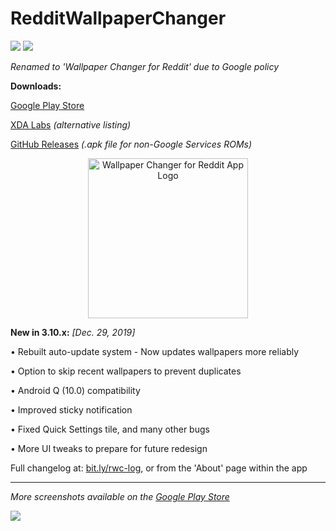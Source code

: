 # RedditWallpaperChanger
![](https://img.shields.io/badge/version-3.10.1-blue.svg) ![](https://img.shields.io/badge/rating-4.1%2F5%20(196)-brightgreen.svg)

*Renamed to 'Wallpaper Changer for Reddit' due to Google policy*

**Downloads:**

[Google Play Store](https://play.google.com/store/apps/details?id=com.bryanwalsh.redditwallpaper2) 

[XDA Labs](https://labs.xda-developers.com/store/app/com.bryanwalsh.redditwallpaper2) *(alternative listing)*

[GitHub Releases](https://github.com/bwalsh0/RedditWallpaperChanger/releases) *(.apk file for non-Google Services ROMs)*

<p align="center">
<img src="https://i.imgur.com/Fl6RuXL.png" alt="Wallpaper Changer for Reddit App Logo" width="256" height="256">
</p>

**New in 3.10.x:** *[Dec. 29, 2019]*

• Rebuilt auto-update system - Now updates wallpapers more reliably

• Option to skip recent wallpapers to prevent duplicates

• Android Q (10.0) compatibility

• Improved sticky notification

• Fixed Quick Settings tile, and many other bugs

• More UI tweaks to prepare for future redesign




Full changelog at: [bit.ly/rwc-log](bit.ly/rwc-log), or from the 'About' page within the app

----
*More screenshots available on the [Google Play Store](https://play.google.com/store/apps/details?id=com.bryanwalsh.redditwallpaper2)*

![](https://lh3.googleusercontent.com/wyzLrHu4moju4Cs331QSpBw9C1gJ6KTj3Fa6xnMU4nQj6DZG4Qqyw5k8M5e8pMxgXrk=w2048-h1010-rw)
